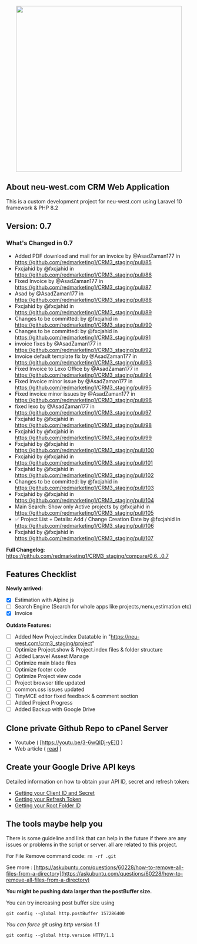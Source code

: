<p align="center"><img src="https://neu-west.com/wp-content/uploads/2022/07/Neuwest-Bauunternehmen-3-t.png" width="450"></p>

## About neu-west.com CRM Web Application

This is a custom development project for neu-west.com using Laravel 10 framework & PHP 8.2

## Version: 0.7
 

### What's Changed in 0.7
* Added PDF download and mail for an invoice by @AsadZaman177 in https://github.com/redmarketing1/CRM3_staging/pull/85
* Fxcjahid by @fxcjahid in https://github.com/redmarketing1/CRM3_staging/pull/86
* Fixed Invoice by @AsadZaman177 in https://github.com/redmarketing1/CRM3_staging/pull/87
* Asad by @AsadZaman177 in https://github.com/redmarketing1/CRM3_staging/pull/88
* Fxcjahid by @fxcjahid in https://github.com/redmarketing1/CRM3_staging/pull/89
* Changes to be committed: by @fxcjahid in https://github.com/redmarketing1/CRM3_staging/pull/90
* Changes to be committed: by @fxcjahid in https://github.com/redmarketing1/CRM3_staging/pull/91
* invoice fixes by @AsadZaman177 in https://github.com/redmarketing1/CRM3_staging/pull/92
* Invoice default template fix by @AsadZaman177 in https://github.com/redmarketing1/CRM3_staging/pull/93
* Fixed Invoice to Lexo Office by @AsadZaman177 in https://github.com/redmarketing1/CRM3_staging/pull/94
* Fixed Invoice minor issue by @AsadZaman177 in https://github.com/redmarketing1/CRM3_staging/pull/95
* Fixed invoice minor issues by @AsadZaman177 in https://github.com/redmarketing1/CRM3_staging/pull/96
* fixed lexo by @AsadZaman177 in https://github.com/redmarketing1/CRM3_staging/pull/97
* Fxcjahid by @fxcjahid in https://github.com/redmarketing1/CRM3_staging/pull/98
* Fxcjahid by @fxcjahid in https://github.com/redmarketing1/CRM3_staging/pull/99
* Fxcjahid by @fxcjahid in https://github.com/redmarketing1/CRM3_staging/pull/100
* Fxcjahid by @fxcjahid in https://github.com/redmarketing1/CRM3_staging/pull/101
* Fxcjahid by @fxcjahid in https://github.com/redmarketing1/CRM3_staging/pull/102
* Changes to be committed: by @fxcjahid in https://github.com/redmarketing1/CRM3_staging/pull/103
* Fxcjahid by @fxcjahid in https://github.com/redmarketing1/CRM3_staging/pull/104
* Main Search: Show only Active projects by @fxcjahid in https://github.com/redmarketing1/CRM3_staging/pull/105
* ✅ Project List + Details: Add / Change Creation Date by @fxcjahid in https://github.com/redmarketing1/CRM3_staging/pull/106
* Fxcjahid by @fxcjahid in https://github.com/redmarketing1/CRM3_staging/pull/107

**Full Changelog**: https://github.com/redmarketing1/CRM3_staging/compare/0.6...0.7

## Features Checklist

**Newly arrived:**

- [x] Estimation with Alpine js
- [ ] Search Engine (Search for whole apps like projects,menu,estimation etc)
- [x] Invoice

**Outdate Features:**

- [ ] Added New Project.index Datatable in "https://neu-west.com/crm3_staging/project"
- [ ] Optimize Project.show & Project.index files & folder structure
- [ ] Added Laravel Assest Manage
- [ ] Optimize main blade files
- [ ] Optimize footer code
- [ ] Optimize Project view code
- [ ] Project browser title updated
- [ ] common.css issues updated
- [ ] TinyMCE editor fixed feedback & comment section
- [ ] Added Project Progress
- [ ] Added Backup with Google Drive

## Clone private Github Repo to cPanel Server

- Youtube ( [https://youtu.be/3-6wQIDj-yE]() )
- Web article ( [read](https://dashboard.webhostingmagic.com/knowledgebase/242/How-To-Clone-A-Private-Github-Repo-To-A-cPanel-Server.html "view website") )

## Create your Google Drive API keys

Detailed information on how to obtain your API ID, secret and refresh token:

- [Getting your Client ID and Secret](https://github.com/ivanvermeyen/laravel-google-drive-demo/blob/master/README/1-getting-your-dlient-id-and-secret.md)
- [Getting your Refresh Token](https://github.com/ivanvermeyen/laravel-google-drive-demo/blob/master/README/2-getting-your-refresh-token.md)
- [Getting your Root Folder ID](https://github.com/ivanvermeyen/laravel-google-drive-demo/blob/master/README/3-getting-your-root-folder-id.md)

## The tools maybe help you

There is some guideline and link that can help in the future if there are any issues or problems in the script or server. all are related to this project.

For File Remove command code: `rm -rf .git`

See more : [https://askubuntu.com/questions/60228/how-to-remove-all-files-from-a-directory](https://askubuntu.com/questions/60228/how-to-remove-all-files-from-a-directory)

**You might be pushing data larger than the postBuffer size.**

You can try increasing post buffer size using

```
git config --global http.postBuffer 157286400
```

_You can force git using http version 1.1_

```
git config --global http.version HTTP/1.1
```
